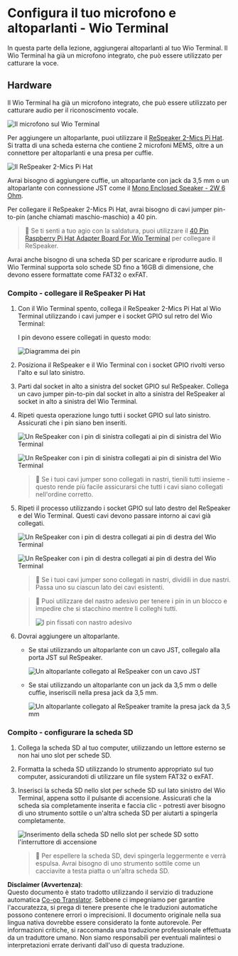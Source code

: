 <!--
CO_OP_TRANSLATOR_METADATA:
{
  "original_hash": "93d352de36526b8990e41dd538100324",
  "translation_date": "2025-08-25T17:57:42+00:00",
  "source_file": "6-consumer/lessons/1-speech-recognition/wio-terminal-microphone.md",
  "language_code": "it"
}
-->
# Configura il tuo microfono e altoparlanti - Wio Terminal

In questa parte della lezione, aggiungerai altoparlanti al tuo Wio Terminal. Il Wio Terminal ha già un microfono integrato, che può essere utilizzato per catturare la voce.

## Hardware

Il Wio Terminal ha già un microfono integrato, che può essere utilizzato per catturare audio per il riconoscimento vocale.

![Il microfono sul Wio Terminal](../../../../../translated_images/wio-mic.3f8c843dbe8ad917424037a93e3d25c62634add00a04dd8e091317b5a7a90088.it.png)

Per aggiungere un altoparlante, puoi utilizzare il [ReSpeaker 2-Mics Pi Hat](https://www.seeedstudio.com/ReSpeaker-2-Mics-Pi-HAT.html). Si tratta di una scheda esterna che contiene 2 microfoni MEMS, oltre a un connettore per altoparlanti e una presa per cuffie.

![Il ReSpeaker 2-Mics Pi Hat](../../../../../translated_images/respeaker.f5d19d1c6b14ab1676d24ac2764e64fac5339046ae07be8b45ce07633d61b79b.it.png)

Avrai bisogno di aggiungere cuffie, un altoparlante con jack da 3,5 mm o un altoparlante con connessione JST come il [Mono Enclosed Speaker - 2W 6 Ohm](https://www.seeedstudio.com/Mono-Enclosed-Speaker-2W-6-Ohm-p-2832.html).

Per collegare il ReSpeaker 2-Mics Pi Hat, avrai bisogno di cavi jumper pin-to-pin (anche chiamati maschio-maschio) a 40 pin.

> 💁 Se ti senti a tuo agio con la saldatura, puoi utilizzare il [40 Pin Raspberry Pi Hat Adapter Board For Wio Terminal](https://www.seeedstudio.com/40-Pin-Raspberry-Pi-Hat-Adapter-Board-For-Wio-Terminal-p-4730.html) per collegare il ReSpeaker.

Avrai anche bisogno di una scheda SD per scaricare e riprodurre audio. Il Wio Terminal supporta solo schede SD fino a 16GB di dimensione, che devono essere formattate come FAT32 o exFAT.

### Compito - collegare il ReSpeaker Pi Hat

1. Con il Wio Terminal spento, collega il ReSpeaker 2-Mics Pi Hat al Wio Terminal utilizzando i cavi jumper e i socket GPIO sul retro del Wio Terminal:

    I pin devono essere collegati in questo modo:

    ![Diagramma dei pin](../../../../../translated_images/wio-respeaker-wiring-0.767f80aa6508103880d256cdf99ee7219e190db257c7261e4aec219759dc67b9.it.png)

1. Posiziona il ReSpeaker e il Wio Terminal con i socket GPIO rivolti verso l'alto e sul lato sinistro.

1. Parti dal socket in alto a sinistra del socket GPIO sul ReSpeaker. Collega un cavo jumper pin-to-pin dal socket in alto a sinistra del ReSpeaker al socket in alto a sinistra del Wio Terminal.

1. Ripeti questa operazione lungo tutti i socket GPIO sul lato sinistro. Assicurati che i pin siano ben inseriti.

    ![Un ReSpeaker con i pin di sinistra collegati ai pin di sinistra del Wio Terminal](../../../../../translated_images/wio-respeaker-wiring-1.8d894727f2ba24004824ee5e06b83b6d10952550003a3efb603182121521b0ef.it.png)

    ![Un ReSpeaker con i pin di sinistra collegati ai pin di sinistra del Wio Terminal](../../../../../translated_images/wio-respeaker-wiring-2.329e1cbd306e754f8ffe56f9294794f4a8fa123860d76067a79e9ea385d1bf56.it.png)

    > 💁 Se i tuoi cavi jumper sono collegati in nastri, tienili tutti insieme - questo rende più facile assicurarsi che tutti i cavi siano collegati nell'ordine corretto.

1. Ripeti il processo utilizzando i socket GPIO sul lato destro del ReSpeaker e del Wio Terminal. Questi cavi devono passare intorno ai cavi già collegati.

    ![Un ReSpeaker con i pin di destra collegati ai pin di destra del Wio Terminal](../../../../../translated_images/wio-respeaker-wiring-3.75b0be447e2fa9307a6a954f9ae8a71b77e39ada6a5ef1a059d341dc850fd90c.it.png)

    ![Un ReSpeaker con i pin di destra collegati ai pin di destra del Wio Terminal](../../../../../translated_images/wio-respeaker-wiring-4.aa9cd434d8779437de720cba2719d83992413caed1b620b6148f6c8924889afb.it.png)

    > 💁 Se i tuoi cavi jumper sono collegati in nastri, dividili in due nastri. Passa uno su ciascun lato dei cavi esistenti.

    > 💁 Puoi utilizzare del nastro adesivo per tenere i pin in un blocco e impedire che si stacchino mentre li colleghi tutti.
    >
    > ![I pin fissati con nastro adesivo](../../../../../translated_images/wio-respeaker-wiring-5.af117c20acf622f3cd656ccd8f4053f8845d6aaa3af164d24cb7dbd54a4bb470.it.png)

1. Dovrai aggiungere un altoparlante.

    * Se stai utilizzando un altoparlante con un cavo JST, collegalo alla porta JST sul ReSpeaker.

      ![Un altoparlante collegato al ReSpeaker con un cavo JST](../../../../../translated_images/respeaker-jst-speaker.a441d177809df9458041a2012dd336dbb22c00a5c9642647109d2940a50d6fcc.it.png)

    * Se stai utilizzando un altoparlante con un jack da 3,5 mm o delle cuffie, inseriscili nella presa jack da 3,5 mm.

      ![Un altoparlante collegato al ReSpeaker tramite la presa jack da 3,5 mm](../../../../../translated_images/respeaker-35mm-speaker.ad79ef4f128c7751f0abf854869b6b779c90c12ae3e48909944a7e48aeee3c7e.it.png)

### Compito - configurare la scheda SD

1. Collega la scheda SD al tuo computer, utilizzando un lettore esterno se non hai uno slot per schede SD.

1. Formatta la scheda SD utilizzando lo strumento appropriato sul tuo computer, assicurandoti di utilizzare un file system FAT32 o exFAT.

1. Inserisci la scheda SD nello slot per schede SD sul lato sinistro del Wio Terminal, appena sotto il pulsante di accensione. Assicurati che la scheda sia completamente inserita e faccia clic - potresti aver bisogno di uno strumento sottile o un'altra scheda SD per aiutarti a spingerla completamente.

    ![Inserimento della scheda SD nello slot per schede SD sotto l'interruttore di accensione](../../../../../translated_images/wio-sd-card.acdcbe322fa4ee7f8f9c8cc015b3263964bb26ab5c7e25b41747988cc5280d64.it.png)

    > 💁 Per espellere la scheda SD, devi spingerla leggermente e verrà espulsa. Avrai bisogno di uno strumento sottile come un cacciavite a testa piatta o un'altra scheda SD.

**Disclaimer (Avvertenza)**:  
Questo documento è stato tradotto utilizzando il servizio di traduzione automatica [Co-op Translator](https://github.com/Azure/co-op-translator). Sebbene ci impegniamo per garantire l'accuratezza, si prega di tenere presente che le traduzioni automatiche possono contenere errori o imprecisioni. Il documento originale nella sua lingua nativa dovrebbe essere considerato la fonte autorevole. Per informazioni critiche, si raccomanda una traduzione professionale effettuata da un traduttore umano. Non siamo responsabili per eventuali malintesi o interpretazioni errate derivanti dall'uso di questa traduzione.